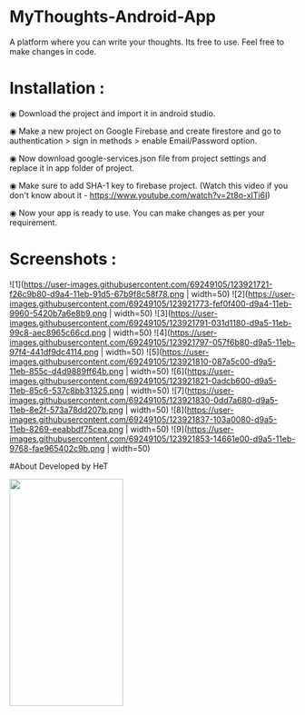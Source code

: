 # MyThoughts-Android-App
 A platform where you can write your thoughts. Its free to use. Feel free to make changes in code.

# Installation :
◉ Download the project and import it in android studio.

◉ Make a new project on Google Firebase and create firestore and go to authentication > sign in methods > enable Email/Password option.

◉ Now download google-services.json file from project settings and replace it in app folder of project.

◉ Make sure to add SHA-1 key to firebase project. (Watch this video if you don't know about it - https://www.youtube.com/watch?v=2t8o-xITi6I)

◉ Now your app is ready to use. You can make changes as per your requirement.

# Screenshots :
![1](https://user-images.githubusercontent.com/69249105/123921721-f26c9b80-d9a4-11eb-91d5-67b9f8c58f78.png | width=50)
![2](https://user-images.githubusercontent.com/69249105/123921773-fef0f400-d9a4-11eb-9960-5420b7a6e8b9.png | width=50)
![3](https://user-images.githubusercontent.com/69249105/123921791-031d1180-d9a5-11eb-99c8-aec8965c66cd.png | width=50)
![4](https://user-images.githubusercontent.com/69249105/123921797-057f6b80-d9a5-11eb-97f4-441df9dc4114.png | width=50)
![5](https://user-images.githubusercontent.com/69249105/123921810-087a5c00-d9a5-11eb-855c-d4d9889ff64b.png | width=50)
![6](https://user-images.githubusercontent.com/69249105/123921821-0adcb600-d9a5-11eb-85c6-537c8bb31325.png | width=50)
![7](https://user-images.githubusercontent.com/69249105/123921830-0dd7a680-d9a5-11eb-8e2f-573a78dd207b.png | width=50)
![8](https://user-images.githubusercontent.com/69249105/123921837-103a0080-d9a5-11eb-8269-eeabbdf75cea.png | width=50)
![9](https://user-images.githubusercontent.com/69249105/123921853-14661e00-d9a5-11eb-9768-fae965402c9b.png | width=50)

#About 
Developed by HeT

<img src="https://user-images.githubusercontent.com/69249105/123921721-f26c9b80-d9a4-11eb-91d5-67b9f8c58f78.png" data-canonical-src="https://user-images.githubusercontent.com/69249105/123921721-f26c9b80-d9a4-11eb-91d5-67b9f8c58f78.png" width="200" height="400" />
